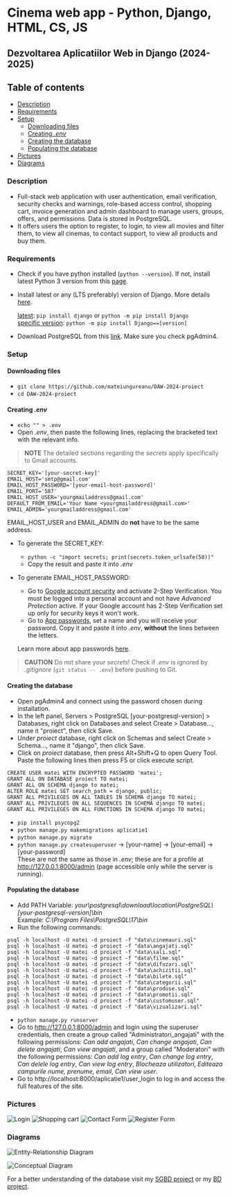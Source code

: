 # Cinema web app - Python, Django, HTML, CS, JS
## Dezvoltarea Aplicatiilor Web in Django (2024-2025)

## Table of contents
+ [Description](#description)
+ [Requirements](#requirements)   
+ [Setup](#setup)
  + [Downloading files](#downloading-files)
  + [Creating _.env_](#creating-env)
  + [Creating the database](#creating-the-database)
  + [Populating the database](#populating-the-database)
+ [Pictures](#pictures)
+ [Diagrams](#diagrams)


### Description

+ Full-stack web application with user authentication, email verification, security checks and warnings, role-based access control, shopping cart, invoice generation and admin dashboard to manage users, groups, offers, and permissions. Data is stored in PostgreSQL.
+ It offers users the option to register, to login, to view all movies and filter them, to view all cinemas, to contact support, to view all products and buy them.

### Requirements

+ Check if you have python installed \(`python --version`\). If not, install latest Python 3 version from this [page](https://www.python.org/downloads/).
+ Install latest or any \(LTS preferably\) version of Django. More details [here](https://www.djangoproject.com/download/).


    <ins>latest</ins>: `pip install django` or `python -m pip install Django`  
    <ins>specific version</ins>: `python -m pip install Django==[version]`  

+ Download PostgreSQL from this [link](https://www.postgresql.org/download/). Make sure you check pgAdmin4.

### Setup
#### Downloading files
+ `git clone https://github.com/mateiungureanu/DAW-2024-proiect`
+ `cd DAW-2024-proiect`
#### Creating _.env_
+ `echo "" > .env` 
+ Open _.env_, then paste the following lines, replacing the bracketed text with the relevant info.

> **NOTE**
> The detailed sections regarding the _secrets_ apply specifically to Gmail accounts.

```
SECRET_KEY='[your-secret-key]'  
EMAIL_HOST='smtp@gmail.com'  
EMAIL_HOST_PASSWORD='[your-email-host-password]'  
EMAIL_PORT='587'  
EMAIL_HOST_USER='yourgmailaddress@gmail.com'  
DEFAULT_FROM_EMAIL='Your Name <yourgmailaddress@gmail.com>'
EMAIL_ADMIN='yourgmailaddress@gmail.com'
```

EMAIL_HOST_USER and EMAIL_ADMIN do **not** have to be the same address.
+ To generate the SECRET_KEY: 
  + `python -c "import secrets; print(secrets.token_urlsafe(50))"`
  + Copy the result and paste it into _.env_  
+ To generate EMAIL_HOST_PASSWORD:

  + Go to [Google account security](https://myaccount.google.com/security) and activate 2-Step Verification. You must be logged into a personal account and not have *Advanced Protection* active. If your Google account has 2-Step Verification set up only for security keys it won't work.
  + Go to [App passwords](https://myaccount.google.com/apppasswords), set a name and you will receive your password. Copy it and paste it into _.env_, **without** the lines between the letters.  

  Learn more about app passwords [here](https://support.google.com/accounts/answer/185833).

> **CAUTION**
> Do not share your _secrets_! Check if _.env_ is ignored by _.gitignore_ \(`git status -- .env`\) before pushing to Git.

#### Creating the database
+ Open pgAdmin4 and connect using the password chosen during installation.
+ In the left panel, Servers \> PostgreSQL \[your-postgresql-version\] \> Databases, right click on Databases and select Create \> Database..., name it "proiect", then click Save.
+ Under _proiect_ database, right click on Schemas and select Create \> Schema..., name it "django", then click Save.
+ Click on _proiect_ database, then press Alt+Shift+Q to open Query Tool. Paste the following lines then press F5 or click execute script. 
```
CREATE USER matei WITH ENCRYPTED PASSWORD 'matei';  
GRANT ALL ON DATABASE proiect TO matei;  
GRANT ALL ON SCHEMA django to matei;  
ALTER ROLE matei SET search_path = django, public;  
GRANT ALL PRIVILEGES ON ALL TABLES IN SCHEMA django TO matei;  
GRANT ALL PRIVILEGES ON ALL SEQUENCES IN SCHEMA django TO matei;  
GRANT ALL PRIVILEGES ON ALL FUNCTIONS IN SCHEMA django TO matei;  
```
+ `pip install psycopg2`
+ `python manage.py makemigrations aplicatie1`
+ `python manage.py migrate`
+ `python manage.py createsuperuser` -> \[your-name\] -> \[your-email\] -> \[your-password\]  
These are not the same as those in _.env_; these are for a profile at http://127.0.0.1:8000/admin \(page accessible only while the server is running\).
#### Populating the database
+ Add PATH Variable: _your\postgresql\download\location\PostgreSQL\\[your-postgresql-version\]\bin_  
Example: _C:\Program Files\PostgreSQL\17\bin_
+ Run the following commands:
```
psql -h localhost -U matei -d proiect -f "data\cinemauri.sql"  
psql -h localhost -U matei -d proiect -f "data\angajati.sql"  
psql -h localhost -U matei -d proiect -f "data\sali.sql"  
psql -h localhost -U matei -d proiect -f "data\filme.sql"  
psql -h localhost -U matei -d proiect -f "data\difuzari.sql"  
psql -h localhost -U matei -d proiect -f "data\achizitii.sql"  
psql -h localhost -U matei -d proiect -f "data\bilete.sql"
psql -h localhost -U matei -d proiect -f "data\categorii.sql"
psql -h localhost -U matei -d proiect -f "data\produse.sql"
psql -h localhost -U matei -d proiect -f "data\promotii.sql"
psql -h localhost -U matei -d proiect -f "data\customuser.sql"
psql -h localhost -U matei -d proiect -f "data\vizualizari.sql"
```
+ `python manage.py runserver`
+ Go to http://127.0.0.1:8000/admin and login using the superuser credentials, then create a group called "Administratori_angajati" with the following permissions: _Can add angajati_, _Can change angajati_, _Can delete angajati_, _Can view angajati_, and a group called "Moderatori" with the following permissions: _Can add log entry_, _Can change log entry_, _Can delele log entry_, _Can view log entry_, _Blocheaza utilizatori_, _Editeaza campurile nume, prenume, email_, _Can view user_.
+ Go to http://localhost:8000/aplicatie1/user_login to log in and access the full features of the site.

### Pictures

![Login](pictures/poza_site_1.png)
![Shopping cart](pictures/poza_site_2.png)
![Contact Form](pictures/poza_site_3.png)
![Register Form](pictures/poza_site_4.png)

### Diagrams

![Entity-Relationship Diagram](diagrams/ERD.png)

![Conceptual Diagram](diagrams/CD.png)

For a better understanding of the database visit my [SGBD project](https://github.com/mateiungureanu/SGBD-2024-proiect) or my [BD project](https://github.com/mateiungureanu/BD-2023-proiect).